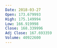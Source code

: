 ```yaml
---
Date: 2018-03-27
Open: 173.679993
High: 175.149994
Low: 166.919998
Close: 168.339996
Adj Close: 167.693359
Volume: 40922600
---
```

